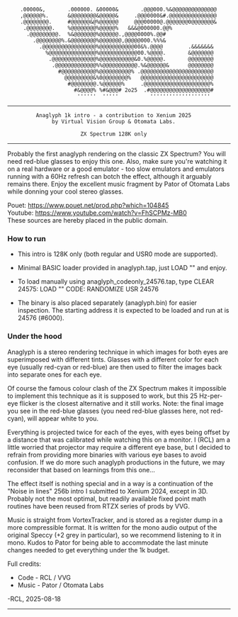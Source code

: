        
        .00000&,       .000000. &00000&       .@@@000.%&@@@@@@@@@@@@@@       
        ,@@@@@@%.      &@@@@@@@@&@@@@@&     .@@@0000&#.@@@@@@@@@@@@@@@       
        .@@@@@@@@.     #@@@@@@&@%@@@@@@     @@@00000@.@@@@@@@0@@@@@@@&        
         .@@@@@@@@.    %@@@@@@@@%@@@@@%   &&&@000000.@@%                    
          .@@@@@@@@@.  %&@@@@@@@%@@@@@@.,@@@@0000%.@@#       
            .@@@@@@@@%.&@@@@@@@@%@@@@@@@,@@@@@000.%%%&                 
              .@@@@@@@@@@@@@@@@@%@@@@@@@@@@@00&%.@@@@        .&&&&&&&       
                %@@@@@@@@@@@@@@@%@@@@@@@@@@@@00.%@@@@.       &@@@@@@@   
                 .@@@@@@@@@@@@@@%@@@@@@@@@@@&0.%@@@@@.       @@@@@@@@       
                  .@@@@@@@@@@@@@%%@@@@@@@@@@@.%&@@@@@@&      @@@@@@@@       
                    #@@@@@@@@@@@%@@@@@@@@@@% .@@@@@@@@@@@@@@@@@@@@@@@       
                      @@@@@@@@@&%0@@@@@@@@%   @@@@@@@@@@@@@@@@@@@@@@@      
                       #@@@@@@@@.%@@@@@@%     .@@@@@@@@@@@@@@@@@@@@@%     
                         #&@@@@% %#&@@@# 2o25  .#@@@@@@@@@@@@@@@@@@@#       
                          ''''''  '''''          ''''''''''''''''''' 

-------- ------ ----- ---- --- -- - - -- --- ---- ----- ------ ------- --------

             Anaglyph 1k intro - a contribution to Xenium 2025
                  by Virtual Vision Group & Otomata Labs.

                           ZX Spectrum 128K only

-------- ------ ----- ---- --- -- - - -- --- ---- ----- ------ ------- --------

   Probably the first anaglyph rendering on the classic ZX Spectrum? You will
need red-blue glasses to enjoy this one. Also, make sure you're watching it on
a real hardware or a good emulator - too slow emulators and emulators running
with a 60Hz refresh can botch the effect, although it arguably remains there.
Enjoy the excellent music fragment by Pator of Otomata Labs while donning your
cool stereo glasses.

  Pouet: https://www.pouet.net/prod.php?which=104845 \
  Youtube: https://www.youtube.com/watch?v=FhSCPMz-MB0 \
  These sources are hereby placed in the public domain.

### How to run

  - This intro is 128K only (both regular and USR0 mode are supported). 

  - Minimal BASIC loader provided in anaglyph.tap, just LOAD "" and enjoy.

  - To load manually using anaglyph_codeonly_24576.tap, type
     CLEAR 24575: LOAD "" CODE: RANDOMIZE USR 24576

  - The binary is also placed separately (anaglyph.bin) for easier inspection.
   The starting address it is expected to be loaded and run at is 24576 (#6000).


### Under the hood

   Anaglyph is a stereo rendering technique in which images for both eyes are
superimposed with different tints. Glasses with a different color for each eye
(usually red-cyan or red-blue) are then used to filter the images back into 
separate ones for each eye. 

   Of course the famous colour clash of the ZX Spectrum makes it impossible to
implement this technique as it is supposed to work, but this 25 Hz-per-eye
flicker is the closest alternative and it still works. Note: the final image 
you see in the red-blue glasses (you need red-blue glasses here, not red-cyan),
will appear white to you.

   Everything is projected twice for each of the eyes, with eyes being offset
by a distance that was calibrated while watching this on a monitor. I (RCL) am
a little worried that projector may require a different eye base, but I decided
to refrain from providing more binaries with various eye bases to avoid confusion. 
If we do more such anaglyph productions in the future, we may reconsider that
based on learnings from this one...

   The effect itself is nothing special and in a way is a continuation of the
"Noise in lines" 256b intro I submitted to Xenium 2024, except in 3D. Probably
not the most optimal, but readily available fixed point math routines have been
reused from RTZX series of prods by VVG.

   Music is straight from VortexTracker, and is stored as a register dump in
a more compressible format. It is written for the mono audio output of the 
original Speccy (+2 grey in particular), so we recommend listening to it in mono.
Kudos to Pator for being able to accommodate the last minute changes needed to
get everything under the 1k budget.

  Full credits:
  - Code - RCL / VVG
  - Music - Pator / Otomata Labs

 -RCL, 2025-08-18
------------------ ----- ---- --- -- -  

